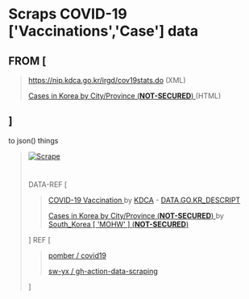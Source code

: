 # Scraps COVID-19 ['Vaccinations','Case'] data
## FROM \[
> https://nip.kdca.go.kr/irgd/cov19stats.do (XML)
> 
> [ Cases in Korea by City/Province (**NOT-SECURED**) ](http://ncov.mohw.go.kr/en/bdBoardList.do?brdGubun=162) (HTML)
> 
## \]
to json() things
> [![Scrape](https://github.com/TaYaKi71751/gh-action-data-scraping/actions/workflows/scrp.yml/badge.svg)](https://github.com/TaYaKi71751/gh-action-data-scraping/actions/workflows/scrp.yml)
> #
> DATA-REF \[
>> [ COVID-19 Vaccination ](https://nip.kdca.go.kr/irgd/cov19stats.do?list=all) by [KDCA](https://kdca.go.kr) - [ DATA.GO.KR_DESCRIPT ](https://www.data.go.kr/data/15078166/openapi.do)
>> 
>>  [ Cases in Korea by City/Province (**NOT-SECURED**) ](http://ncov.mohw.go.kr/en/bdBoardList.do?brdGubun=162) 
>> by [ South_Korea \[ 'MOHW' \] (**NOT-SECURED**) ](http://mohw.go.kr/eng/)
> 
> \] REF \[
>> 
>> [ pomber / covid19 ](https://github.com/pomber/covid19)
>> 
>> [ sw-yx / gh-action-data-scraping ](https://github.com/sw-yx/gh-action-data-scraping)
>> 
> \]
